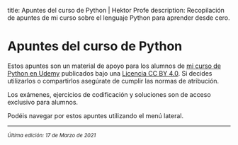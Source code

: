 title: Apuntes del curso de Python | Hektor Profe
description: Recopilación de apuntes de mi curso sobre el lenguaje Python para aprender desde cero.

# Apuntes del curso de Python

Estos apuntes son un material de apoyo para los alumnos de <u>[mi curso de Python en Udemy](https://www.udemy.com/course/python-3-al-completo-desde-cero/?referralCode=11428CACE5771408E4D5)</u> publicados bajo una [Licencia CC BY 4.0](https://creativecommons.org/licenses/by/4.0/deed.es). Si decides utilizarlos o compartirlos asegúrate de cumplir las normas de atribución.

Los exámenes, ejercicios de codificación y soluciones son de acceso exclusivo para alumnos.

Podéis navegar por estos apuntes utilizando el menú lateral.

___
<small class="edited"><i>Última edición: 17 de Marzo de 2021</i></small>